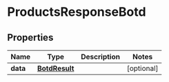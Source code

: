 # ProductsResponseBotd

## Properties
Name | Type | Description | Notes
------------ | ------------- | ------------- | -------------
**data** | [**BotdResult**](BotdResult.md) |  |  [optional]
